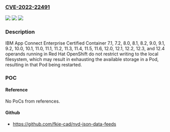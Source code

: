 ### [CVE-2022-22491](https://cve.mitre.org/cgi-bin/cvename.cgi?name=CVE-2022-22491)
![](https://img.shields.io/static/v1?label=Product&message=App%20Connect%20Enterprise%20Certified%20Container&color=blue)
![](https://img.shields.io/static/v1?label=Version&message=%3D%207.1%2C%207.2%2C%208.0%2C%208.1%2C%208.2%2C%209.0%2C%209.1%2C%209.2%2C%2010.0%2C%2010.1%2C%2011.0%2C%2011.1%2C%2011.2%2C%2011.3%2C%2011.4%2C%2011.5%2C%2011.6%2C%2012.0%2C%2012.1%2C%2012.2%2C%2012.3%2C%2012.4%20&color=brighgreen)
![](https://img.shields.io/static/v1?label=Vulnerability&message=CWE-770%20Allocation%20of%20Resources%20Without%20Limits%20or%20Throttling&color=brighgreen)

### Description

IBM App Connect Enterprise Certified Container 7.1, 7.2, 8.0, 8.1, 8.2, 9.0, 9.1, 9.2, 10.0, 10.1, 11.0, 11.1, 11.2, 11.3, 11.4, 11.5, 11.6, 12.0, 12.1, 12.2, 12.3, and 12.4 operands running in Red Hat OpenShift do not restrict writing to the local filesystem, which may result in exhausting the available storage in a Pod, resulting in that Pod being restarted.

### POC

#### Reference
No PoCs from references.

#### Github
- https://github.com/fkie-cad/nvd-json-data-feeds

